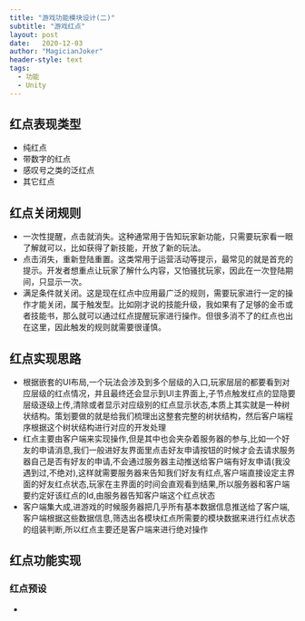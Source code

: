```yaml
---
title: "游戏功能模块设计(二)"
subtitle: "游戏红点"
layout: post
date:   2020-12-03
author: "MagicianJoker"
header-style: text
tags:
  - 功能
  - Unity
---
```


## 红点表现类型

- 纯红点
- 带数字的红点
- 感叹号之类的泛红点
- 其它红点


## 红点关闭规则

- 一次性提醒，点击就消失。这种通常用于告知玩家新功能，只需要玩家看一眼了解就可以，比如获得了新技能，开放了新的玩法。
- 点击消失，重新登陆重置。这类常用于运营活动等提示，最常见的就是首充的提示。开发者想重点让玩家了解什么内容，又怕骚扰玩家，因此在一次登陆期间，只显示一次。
- 满足条件就关闭。这是现在红点中应用最广泛的规则，需要玩家进行一定的操作才能关闭，属于触发型。比如刚才说的技能升级，我如果有了足够的金币或者技能书，那么就可以通过红点提醒玩家进行操作。但很多消不了的红点也出在这里，因此触发的规则就需要很谨慎。

## 红点实现思路

- 根据嵌套的UI布局,一个玩法会涉及到多个层级的入口,玩家层层的都要看到对应层级的红点情况，并且最终还会显示到UI主界面上,子节点触发红点的显隐要层级逐级上传,清除或者显示对应级别的红点显示状态,本质上其实就是一种树状结构。策划要做的就是给我们梳理出这整套完整的树状结构，然后客户端程序根据这个树状结构进行对应的开发处理
- 红点主要由客户端来实现操作,但是其中也会夹杂着服务器的参与,比如一个好友的申请消息,我们一般进好友界面里点击好友申请按钮的时候才会去请求服务器自己是否有好友的申请,不会通过服务器主动推送给客户端有好友申请(我没遇到过,不绝对),这样就需要服务器来告知我们好友有红点,客户端直接设定主界面的好友红点状态,玩家在主界面的时间会直观看到结果,所以服务器和客户端要约定好该红点的Id,由服务器告知客户端这个红点状态
- 客户端集大成,进游戏的时候服务器把几乎所有基本数据信息推送给了客户端,客户端根据这些数据信息,筛选出各模块红点所需要的模块数据来进行红点状态的组装判断,所以红点主要还是客户端来进行绝对操作

## 红点功能实现

### 红点预设

- 



